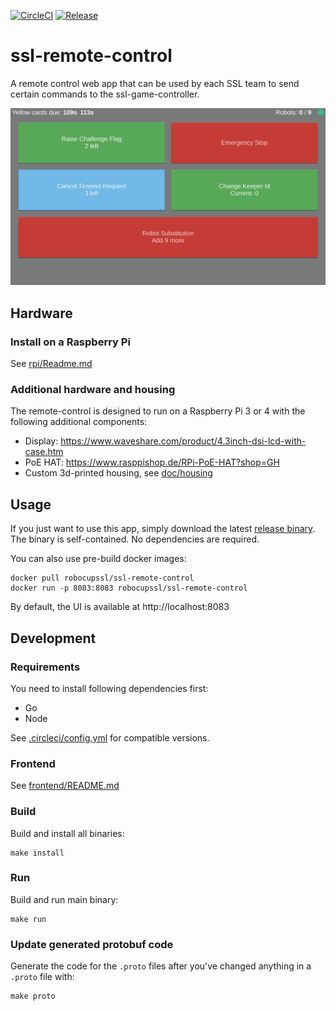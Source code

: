 [![CircleCI](https://circleci.com/gh/RoboCup-SSL/ssl-remote-control/tree/master.svg?style=svg)](https://circleci.com/gh/RoboCup-SSL/ssl-remote-control/tree/master)
[![Release](https://img.shields.io/github/release/RoboCup-SSL/ssl-remote-control.svg?style=flat-square)](https://github.com/RoboCup-SSL/ssl-remote-control/releases/latest)

# ssl-remote-control

A remote control web app that can be used by each SSL team to send certain commands to the ssl-game-controller.

![Screenshot of Interface](./doc/screenshot.png)

## Hardware
### Install on a Raspberry Pi
See [rpi/Readme.md](rpi/Readme.md)

### Additional hardware and housing
The remote-control is designed to run on a Raspberry Pi 3 or 4 with the following additional components:

 * Display: https://www.waveshare.com/product/4.3inch-dsi-lcd-with-case.htm
 * PoE HAT: https://www.rasppishop.de/RPi-PoE-HAT?shop=GH
 * Custom 3d-printed housing, see [doc/housing](./doc/housing)

## Usage
If you just want to use this app, simply download the latest [release binary](https://github.com/RoboCup-SSL/ssl-remote-control/releases/latest).
The binary is self-contained. No dependencies are required.

You can also use pre-build docker images:
```shell
docker pull robocupssl/ssl-remote-control
docker run -p 8083:8083 robocupssl/ssl-remote-control
```

By default, the UI is available at http://localhost:8083

## Development

### Requirements

You need to install following dependencies first:

* Go
* Node

See [.circleci/config.yml](.circleci/config.yml) for compatible versions.

### Frontend

See [frontend/README.md](frontend/README.md)

### Build
Build and install all binaries:

```shell
make install
```

### Run
Build and run main binary:

```shell
make run
```

### Update generated protobuf code
Generate the code for the `.proto` files after you've changed anything in a `.proto` file with:

```shell
make proto
```
